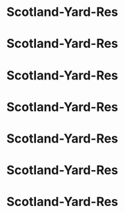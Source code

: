# Scotland-Yard-Res
# Scotland-Yard-Res
# Scotland-Yard-Res
# Scotland-Yard-Res
# Scotland-Yard-Res
# Scotland-Yard-Res
# Scotland-Yard-Res
